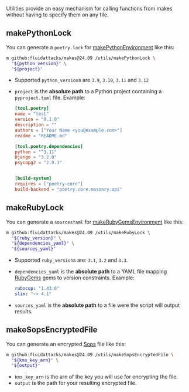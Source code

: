 Utilities provide an easy mechanism
for calling functions from makes
without having to specify them on any file.

## makePythonLock

You can generate a `poetry.lock` for
[makePythonEnvironment](/api/extensions/python/#makepythonenvironment)
like this:

```bash
m github:fluidattacks/makes@24.09 /utils/makePythonLock \
  "${python_version}" \
  "${project}"
```

- Supported `python_version`s are `3.9`, `3.10`, `3.11` and `3.12`
- `project` is the **absolute path** to a Python project
    containing a `pyproject.toml` file.
    Example:

    ```toml
    [tool.poetry]
    name = "test"
    version = "0.1.0"
    description = ""
    authors = ["Your Name <you@example.com>"]
    readme = "README.md"

    [tool.poetry.dependencies]
    python = "^3.11"
    Django = "3.2.0"
    psycopg2 = "2.9.1"


    [build-system]
    requires = ["poetry-core"]
    build-backend = "poetry.core.masonry.api"
    ```

## makeRubyLock

You can generate a `sourcesYaml` for
[makeRubyGemsEnvironment](/api/extensions/ruby/#makerubygemsenvironment)
like this:

```bash
m github:fluidattacks/makes@24.09 /utils/makeRubyLock \
  "${ruby_version}" \
  "${dependencies_yaml}" \
  "${sources_yaml}"
```

- Supported `ruby_version`s are: `3.1`, `3.2` and `3.3`.
- `dependencies_yaml` is the **absolute path** to a YAML file
    mapping [RubyGems](https://rubygems.org/) gems to version constraints.
    Example:

    ```yaml
    rubocop: "1.43.0"
    slim: "~> 4.1"
    ```

- `sources_yaml` is the **absolute path**
    to a file were the script will output results.

## makeSopsEncryptedFile

You can generate an encrypted [Sops](https://github.com/mozilla/sops) file like this:

```bash
m github:fluidattacks/makes@24.09 /utils/makeSopsEncryptedFile \
  "${kms_key_arn}" \
  "${output}"
```

- `kms_key_arn` is the arn of the key you will use for encrypting the file.
- `output` is the path for your resulting encrypted file.
